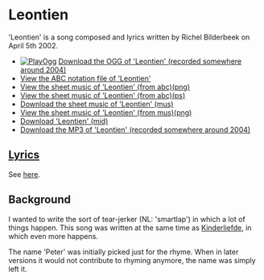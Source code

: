 # Leontien

'Leontien' is a song composed and lyrics written by Richel Bilderbeek on April 5th 2002.

- [![PlayOgg](http://static.fsf.org/playogg/Play_ogg_80x15.png "I support PlayOgg!")](http://playogg.org) [Download the OGG of 'Leontien' (recorded somewhere around 2004)](http://www.richelbilderbeek.nl/CD03_12Leontien.ogg)
- [View the ABC notation file of 'Leontien'](06_leontien.abc)
- [View the sheet music of 'Leontien' (from abc)(png)](06_leontien.png)
- [View the sheet music of 'Leontien' (from abc)(ps)](06_leontien.ps)
- [Download the sheet music of 'Leontien' (mus)](06_leontien.mus)
- [View the sheet music of 'Leontien' (from mus)(png)](06_leontien_mus.png)
- [Download 'Leontien' (mid)](http://www.richelbilderbeek.nl/SongLeontien.mid)
- [Download the MP3 of 'Leontien' (recorded somewhere around 2004)](http://www.richelbilderbeek.nl/CD03_12Leontien.mp3)

## [Lyrics](06_leontien.txt)

See [here](06_leontien.txt).

## Background

I wanted to write the sort of tear-jerker (NL: 'smartlap') in which
a lot of things happen. This song was written at the same time as
[Kinderliefde](07_kinderliefde.md), in which even more happens.

The name 'Peter' was initially picked just for the rhyme.
When in later versions it would not contribute to
rhyming anymore, the name was simply left it.
